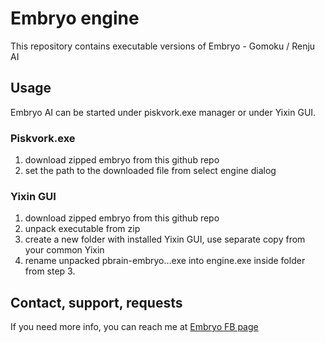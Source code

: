 # Embryo engine
This repository contains executable versions of Embryo - Gomoku / Renju AI

## Usage
Embryo AI can be started under piskvork.exe manager or under Yixin GUI.

### Piskvork.exe
1. download zipped embryo from this github repo
2. set the path to the downloaded file from select engine dialog

### Yixin GUI
1. download zipped embryo from this github repo
2. unpack executable from zip
3. create a new folder with installed Yixin GUI, use separate copy from your common Yixin
4. rename unpacked pbrain-embryo...exe into engine.exe inside folder from step 3.

## Contact, support, requests
If you need more info, you can reach me at [Embryo FB page](https://www.facebook.com/embryo.engine)
